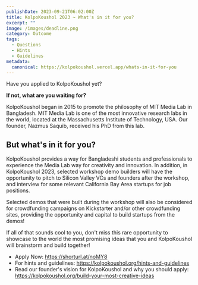 ```yaml
---
publishDate: 2023-09-21T06:02:00Z
title: KolpoKoushol 2023 ~ What's in it for you?
excerpt: ""
image: /images/deadline.png
category: Outcome
tags:
  - Questions
  - Hints
  - Guidelines
metadata:
  canonical: https://kolpokoushol.vercel.app/whats-in-it-for-you
---
```


Have you applied to KolpoKoushol yet?

**If not, what are you waiting for?**

KolpoKoushol began in 2015 to promote the philosophy of MIT Media Lab in Bangladesh. MIT Media Lab is one of the most innovative research labs in the world, located at the Massachusetts Institute of Technology, USA. Our founder, Nazmus Saquib, received his PhD from this lab.

## But what's in it for you?

KolpoKoushol provides a way for Bangladeshi students and professionals to experience the Media Lab way for creativity and innovation. In addition, in KolpoKoushol 2023, selected workshop demo builders will have the opportunity to pitch to Silicon Valley VCs and founders after the workshop, and interview for some relevant California Bay Area startups for job positions. 

Selected demos that were built during the workshop will also be considered for crowdfunding campaigns on Kickstarter and/or other crowdfunding sites, providing the opportunity and capital to build startups from the demos!

If all of that sounds cool to you, don't miss this rare opportunity to showcase to the world the most promising ideas that you and KolpoKoushol will brainstorm and build together!

- Apply Now: https://shorturl.at/noMY8
- For hints and guidelines: https://kolpokoushol.org/hints-and-guidelines
- Read our founder's vision for KolpoKoushol and why you should apply: https://kolpokoushol.org/build-your-most-creative-ideas 
